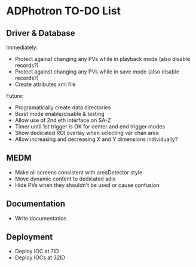 ADPhotron TO-DO List
====================

Driver & Database
-----------------

Immediately:
* Protect against changing any PVs while in playback mode (also disable records?)
* Protect against changing any PVs while in save mode (also disable records?)
* Create attributes xml file

Future:
* Programatically create data directories
* Burst mode enable/disable & testing
* Allow use of 2nd eth interface on SA-Z
* Timer until 1st trigger is OK for center and end trigger modes
* Show dedicated ROI overlay when selecting var chan area
* Allow increasing and decreasing X and Y dimensions individually?

MEDM
----

* Make all screens consistent with areaDetector style
* Move dynamic content to dedicated adls
* Hide PVs when they shouldn't be used or cause confusion

Documentation
-------------

* Write documentation

Deployment
----------

* Deploy IOC at 7ID
* Deploy IOCs at 32ID
